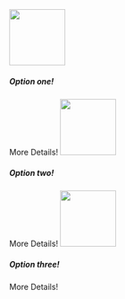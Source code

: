 <stellar-toggle type="radio-block" name="option-seven" label="Do you want things?">
	<stellar-toggle-option name="one" value="one" icon>
		<img src="https://placehold.it/400x600" width="100">
		<copy-wrap>
			<h5>Option one!</h5>
			<stellar-button ghost size="tiny">More Details!</stellar-button>
		</copy-wrap>
	</stellar-toggle-option>
	<stellar-toggle-option name="two" value="two" icon>
		<img src="https://placehold.it/400x600" width="100">
		<copy-wrap>
			<h5>Option two!</h5>
			<stellar-button ghost size="tiny">More Details!</stellar-button>
		</copy-wrap>
	</stellar-toggle-option>
	<stellar-toggle-option name="three" value="three" icon>
		<img src="https://placehold.it/400x600" width="100">
		<copy-wrap>
			<h5>Option three!</h5>
			<stellar-button ghost size="tiny">More Details!</stellar-button>
		</copy-wrap>
	</stellar-toggle-option>
</stellar-toggle>
